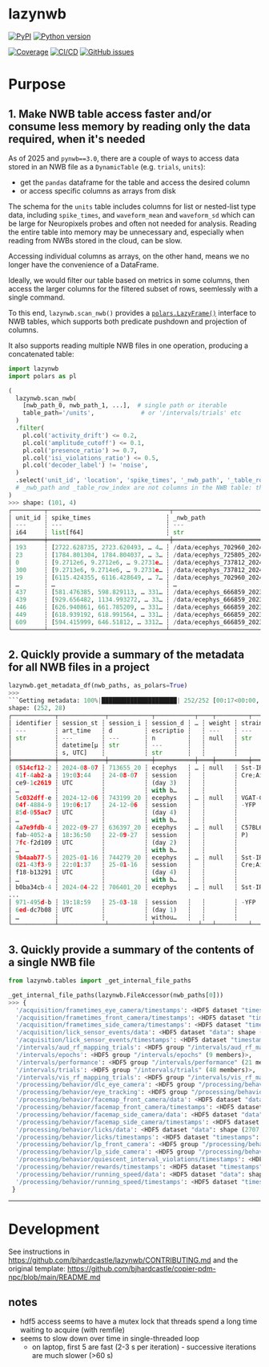 # lazynwb


[![PyPI](https://img.shields.io/pypi/v/lazynwb.svg?label=PyPI&color=blue)](https://pypi.org/project/lazynwb/)
[![Python version](https://img.shields.io/pypi/pyversions/lazynwb)](https://pypi.org/project/lazynwb/)

[![Coverage](https://img.shields.io/codecov/c/github/AllenInstitute/lazynwb?logo=codecov)](https://app.codecov.io/github/AllenInstitute/lazynwb)
[![CI/CD](https://img.shields.io/github/actions/workflow/status/bjhardcastle/lazynwb/publish.yml?label=CI/CD&logo=github)](https://github.com/bjhardcastle/lazynwb/actions/workflows/publish.yml)
[![GitHub issues](https://img.shields.io/github/issues/bjhardcastle/lazynwb?logo=github)](https://github.com/bjhardcastle/lazynwb/issues)


# Purpose

## 1. Make NWB table access faster and/or consume less memory by reading only the data required, when it's needed

As of 2025 and `pynwb==3.0`, there are a couple of ways to access data stored in an NWB file as a
`DynamicTable` (e.g. `trials`, `units`):
-  get the `pandas` dataframe for the table and access the desired column
-  or access specific columns as arrays from disk

The schema for the  `units` table includes columns for list or nested-list type data, including
`spike_times`, and `waveform_mean` and `waveform_sd` which can be large for Neuropixels probes and
often not needed for analysis. Reading the entire table into memory may be unnecessary and,
especially when reading from NWBs stored in the cloud, can be slow.

Accessing individual columns as arrays, on the other hand, means we no longer have the convenience
of a DataFrame.

Ideally, we would filter our table based on metrics in some columns, then access the larger
columns for the filtered subset of rows, seemlessly with a single command.

To this end, `lazynwb.scan_nwb()` provides a
[`polars.LazyFrame()`](https://docs.pola.rs/api/python/stable/reference/lazyframe/index.html)
interface to NWB tables, which
supports both predicate pushdown and
projection of columns. 

It also supports reading multiple NWB files in one operation, producing a
concatenated table:

```python
import lazynwb
import polars as pl

(
  lazynwb.scan_nwb(
    [nwb_path_0, nwb_path_1, ...],  # single path or iterable
    table_path='/units',             # or '/intervals/trials' etc
  )
  .filter(
    pl.col('activity_drift') <= 0.2,
    pl.col('amplitude_cutoff') <= 0.1,
    pl.col('presence_ratio') >= 0.7,
    pl.col('isi_violations_ratio') <= 0.5,
    pl.col('decoder_label') != 'noise',
  )
  .select('unit_id', 'location', 'spike_times', '_nwb_path', '_table_row_index')
  # _nwb_path and _table_row_index are not columns in the NWB table: they're added to identify source of each row in a table that spans multiple NWBs
)
>>> shape: (101, 4)
┌─────────┬──────────────────────────────────┬──────────────────────────────────┬──────────────┐
│ unit_id ┆ spike_times                     ┆ _nwb_path                       ┆ _table_index │
│ ---     ┆ ---                             ┆ ---                             ┆ ---          │
│ i64     ┆ list[f64]                       ┆ str                             ┆ u32          │
╞═════════╪══════════════════════════════════╪══════════════════════════════════╪══════════════╡
│ 193     ┆ [2722.628735, 2723.620493, … 4… ┆ /data/ecephys_702960_2024-03-1… ┆ 5            │
│ 23      ┆ [1784.801304, 1784.804037, … 3… ┆ /data/ecephys_725805_2024-07-1… ┆ 4            │
│ 0       ┆ [9.2712e6, 9.2712e6, … 9.2731e… ┆ /data/ecephys_737812_2024-08-0… ┆ 0            │
│ 300     ┆ [9.2713e6, 9.2714e6, … 9.2731e… ┆ /data/ecephys_737812_2024-08-0… ┆ 6            │
│ 19      ┆ [6115.424355, 6116.428649, … 7… ┆ /data/ecephys_702960_2024-03-1… ┆ 5            │
│ …       ┆ …                               ┆ …                               ┆ …            │
│ 437     ┆ [581.476385, 598.829113, … 331… ┆ /data/ecephys_666859_2023-06-1… ┆ 40           │
│ 439     ┆ [929.656482, 1134.993272, … 33… ┆ /data/ecephys_666859_2023-06-1… ┆ 41           │
│ 446     ┆ [626.940861, 661.785209, … 331… ┆ /data/ecephys_666859_2023-06-1… ┆ 42           │
│ 449     ┆ [618.939192, 618.991564, … 331… ┆ /data/ecephys_666859_2023-06-1… ┆ 43           │
│ 609     ┆ [594.415999, 646.51812, … 3312… ┆ /data/ecephys_666859_2023-06-1… ┆ 44           │
└─────────┴─────────────────────────────────┴─────────────────────────────────┴──────────────┘
```

## 2. Quickly provide a summary of the metadata for all NWB files in a project
```python
lazynwb.get_metadata_df(nwb_paths, as_polars=True)
>>>
```Getting metadata: 100%|█████████████████████| 252/252 [00:17<00:00, 14.51file/s]
shape: (252, 28)
┌────────────┬─────────────┬────────────┬───────────┬────┬─────────┬────────────┬───────────┬───────────┐
│ identifier ┆ session_st ┆ session_i ┆ session_d ┆ … ┆ weight ┆ strain    ┆ date_of_b ┆ _nwb_path │
│ ---        ┆ art_time   ┆ d         ┆ escriptio ┆   ┆ ---    ┆ ---       ┆ irth      ┆ ---       │
│ str        ┆ ---        ┆ ---       ┆ n         ┆   ┆ null   ┆ str       ┆ ---       ┆ str       │
│            ┆ datetime[μ ┆ str       ┆ ---       ┆   ┆        ┆           ┆ datetime[ ┆           │
│            ┆ s, UTC]    ┆           ┆ str       ┆   ┆        ┆           ┆ μs, UTC]  ┆           │
╞════════════╪═════════════╪════════════╪═══════════╪════╪═════════╪════════════╪═══════════╪═══════════╡
│ 0514cf12-2 ┆ 2024-08-07 ┆ 713655_20 ┆ ecephys   ┆ … ┆ null   ┆ Sst-IRES- ┆ 2023-11-2 ┆ /data/dyn │
│ 41f-4ab2-a ┆ 19:03:44   ┆ 24-08-07  ┆ session   ┆   ┆        ┆ Cre;Ai32  ┆ 3         ┆ amicrouti │
│ ce9-1c2619 ┆ UTC        ┆           ┆ (day 3)   ┆   ┆        ┆           ┆ 08:00:00  ┆ ng_datacu │
│ …          ┆            ┆           ┆ with b…   ┆   ┆        ┆           ┆ UTC       ┆ be_…      │
│ 5c032dff-e ┆ 2024-12-06 ┆ 743199_20 ┆ ecephys   ┆ … ┆ null   ┆ VGAT-ChR2 ┆ 2024-05-1 ┆ /data/dyn │
│ 04f-4884-9 ┆ 19:06:17   ┆ 24-12-06  ┆ session   ┆   ┆        ┆ -YFP      ┆ 8         ┆ amicrouti │
│ 85d-055ac7 ┆ UTC        ┆           ┆ (day 4)   ┆   ┆        ┆           ┆ 07:00:00  ┆ ng_datacu │
│ …          ┆            ┆           ┆ with b…   ┆   ┆        ┆           ┆ UTC       ┆ be_…      │
│ 4a7e9fdb-4 ┆ 2022-09-27 ┆ 636397_20 ┆ ecephys   ┆ … ┆ null   ┆ C57BL6J(N ┆ 2022-06-0 ┆ /data/dyn │
│ fab-4052-a ┆ 18:36:50   ┆ 22-09-27  ┆ session   ┆   ┆        ┆ P)        ┆ 2         ┆ amicrouti │
│ 7fc-f2d109 ┆ UTC        ┆           ┆ (day 2)   ┆   ┆        ┆           ┆ 07:00:00  ┆ ng_datacu │
│ …          ┆            ┆           ┆ with b…   ┆   ┆        ┆           ┆ UTC       ┆ be_…      │
│ 9b4aab77-5 ┆ 2025-01-16 ┆ 744279_20 ┆ ecephys   ┆ … ┆ null   ┆ Sst-IRES- ┆ 2024-05-2 ┆ /data/dyn │
│ 021-43f3-9 ┆ 22:01:37   ┆ 25-01-16  ┆ session   ┆   ┆        ┆ Cre;Ai32  ┆ 5         ┆ amicrouti │
│ f18-b13291 ┆ UTC        ┆           ┆ (day 4)   ┆   ┆        ┆           ┆ 07:00:00  ┆ ng_datacu │
│ …          ┆            ┆           ┆ with b…   ┆   ┆        ┆           ┆ UTC       ┆ be_…      │
│ b0ba34cb-4 ┆ 2024-04-22 ┆ 706401_20 ┆ ecephys   ┆ … ┆ null   ┆ Sst-IRES- ┆ 2023-10-0 ┆ /data/dyn │
...
│ 971-495d-b ┆ 19:18:59   ┆ 25-03-18  ┆ session   ┆   ┆        ┆ -YFP      ┆ 6         ┆ amicrouti │
│ 6ed-dc7b08 ┆ UTC        ┆           ┆ (day 1)   ┆   ┆        ┆           ┆ 07:00:00  ┆ ng_datacu │
│ …          ┆            ┆           ┆ withou…   ┆   ┆        ┆           ┆ UTC       ┆ be_…      │
└────────────┴─────────────┴────────────┴────────────┴───┴─────────┴───────────┴────────────┴───────────┘
```

## 3. Quickly provide a summary of the contents of a single NWB file
```python
from lazynwb.tables import _get_internal_file_paths

_get_internal_file_paths(lazynwb.FileAccessor(nwb_paths[0]))
>>> {
  '/acquisition/frametimes_eye_camera/timestamps': <HDF5 dataset "timestamps": shape (267399,), type "<f8">,
  '/acquisition/frametimes_front_camera/timestamps': <HDF5 dataset "timestamps": shape (267204,), type "<f8">,
  '/acquisition/frametimes_side_camera/timestamps': <HDF5 dataset "timestamps": shape (267374,), type "<f8">,
  '/acquisition/lick_sensor_events/data': <HDF5 dataset "data": shape (2734,), type "<f8">,
  '/acquisition/lick_sensor_events/timestamps': <HDF5 dataset "timestamps": shape (2734,), type "<f8">,
  '/intervals/aud_rf_mapping_trials': <HDF5 group "/intervals/aud_rf_mapping_trials" (10 members)>,
  '/intervals/epochs': <HDF5 group "/intervals/epochs" (9 members)>,
  '/intervals/performance': <HDF5 group "/intervals/performance" (21 members)>,
  '/intervals/trials': <HDF5 group "/intervals/trials" (48 members)>,
  '/intervals/vis_rf_mapping_trials': <HDF5 group "/intervals/vis_rf_mapping_trials" (12 members)>,
  '/processing/behavior/dlc_eye_camera': <HDF5 group "/processing/behavior/dlc_eye_camera" (110 members)>,
  '/processing/behavior/eye_tracking': <HDF5 group "/processing/behavior/eye_tracking" (26 members)>,
  '/processing/behavior/facemap_front_camera/data': <HDF5 dataset "data": shape (267204, 500), type "<f4">,
  '/processing/behavior/facemap_front_camera/timestamps': <HDF5 dataset "timestamps": shape (267204,), type "<f8">,
  '/processing/behavior/facemap_side_camera/data': <HDF5 dataset "data": shape (267374, 500), type "<f4">,
  '/processing/behavior/facemap_side_camera/timestamps': <HDF5 dataset "timestamps": shape (267374,), type "<f8">,
  '/processing/behavior/licks/data': <HDF5 dataset "data": shape (2707,), type "<f8">,
  '/processing/behavior/licks/timestamps': <HDF5 dataset "timestamps": shape (2707,), type "<f8">,
  '/processing/behavior/lp_front_camera': <HDF5 group "/processing/behavior/lp_front_camera" (57 members)>,
  '/processing/behavior/lp_side_camera': <HDF5 group "/processing/behavior/lp_side_camera" (57 members)>,
  '/processing/behavior/quiescent_interval_violations/timestamps': <HDF5 dataset "timestamps": shape (131,), type "<f8">,
  '/processing/behavior/rewards/timestamps': <HDF5 dataset "timestamps": shape (130,), type "<f8">,
  '/processing/behavior/running_speed/data': <HDF5 dataset "data": shape (251998,), type "<f8">,
  '/processing/behavior/running_speed/timestamps': <HDF5 dataset "timestamps": shape (251998,), type "<f8">
 }
```

---

# Development
See instructions in https://github.com/bjhardcastle/lazynwb/CONTRIBUTING.md and the original template: https://github.com/bjhardcastle/copier-pdm-npc/blob/main/README.md

## notes

- hdf5 access seems to have a mutex lock that threads spend a long time waiting to
  acquire (with remfile)
- seems to slow down over time in single-threaded loop
    - on laptop, first 5 are fast (2-3 s per iteration) - successive iterations
      are much slower (>60 s)
